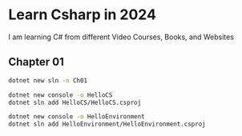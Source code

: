 # Learn Csharp in 2024

I am learning C# from different Video Courses, Books, and Websites

## Chapter 01

```bash
dotnet new sln -n Ch01

dotnet new console -o HelloCS
dotnet sln add HelloCS/HelloCS.csproj

dotnet new console -o HelloEnvironment
dotnet sln add HelloEnvironment/HelloEnvironment.csproj
```
